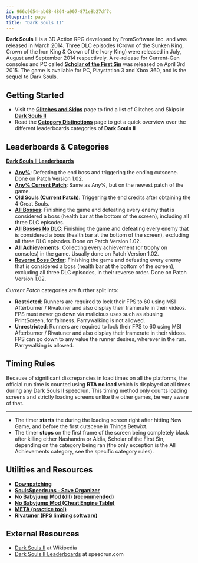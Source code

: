 ```yaml
---
id: 966c9654-ab68-4864-a907-871e8b27df7c
blueprint: page
title: 'Dark Souls II'
---
```

**Dark Souls II** is a 3D Action RPG developed by FromSoftware Inc. and was released in March 2014. Three DLC episodes (Crown of the Sunken King, Crown of the Iron King & Crown of the Ivory King) were released in July, August and September 2014 respectively. A re-release for Current-Gen consoles and PC called [**Scholar of the First Sin**](/ds2sotfs) was released on April 3rd 2015. The game is available for PC, Playstation 3 and Xbox 360, and is the sequel to Dark Souls.

## Getting Started

- Visit the [**Glitches and Skips**](/Category:Glitch_\(Dark_Souls_II\)) page to find a list of Glitches and Skips in [**Dark Souls II**]()
- Read the [**Category Distinctions**](/darksouls2/category-distinctions) page to get a quick overview over the different leaderboards categories of **Dark Souls II**

## Leaderboards & Categories

[**Dark Souls II Leaderboards**](https://www.speedrun.com/darksouls2)

- [**Any%**](/darksouls2/any): Defeating the end boss and triggering the ending cutscene. Done on Patch Version 1.02.
- [**Any% Current Patch**](/darksouls2/any-current-patch): Same as Any%, but on the newest patch of the game.
- [**Old Souls (Current Patch)**](/darksouls2/any-old-souls-current-patch): Triggering the end credits after obtaining the 4 Great Souls.
- [**All Bosses**](/darksouls2/all-bosses): Finishing the game and defeating every enemy that is considered a boss (health bar at the bottom of the screen), including all three DLC episodes.
- [**All Bosses No DLC**](/darksouls2/all-bosses-no-dlc): Finishing the game and defeating every enemy that is considered a boss (health bar at the bottom of the screen), excluding all three DLC episodes. Done on Patch Version 1.02.
- [**All Achievements**](/darksouls2/all-achievements)**:** Collecting every achievement (or trophy on consoles) in the game. Usually done on Patch Version 1.02.
- [**Reverse Boss Order**](/darksouls2/reverse-boss-order): Finishing the game and defeating every enemy that is considered a boss (health bar at the bottom of the screen), excluding all three DLC episodes, in their reverse order. Done on Patch Version 1.02.

*Current Patch* categories are further split into:

- **Restricted**: Runners are required to lock their FPS to 60 using MSI Afterburner / Rivatuner and also display their framerate in their videos. FPS must never go down via malicious uses such as abusing PrintScreen, for fairness. Parrywalking is not allowed.
- **Unrestricted**: Runners are required to lock their FPS to 60 using MSI Afterburner / Rivatuner and also display their framerate in their videos. FPS can go down to any value the runner desires, wherever in the run. Parrywalking is allowed.

## Timing Rules

Because of significant discrepancies in load times on all the platforms, the official run time is counted using **RTA no load** which is displayed at all times during any Dark Souls II speedrun. This timing method only counts loading screens and strictly loading screens unlike the other games, be very aware of that.

---

- The timer **starts** the during the loading screen right after hitting New Game, and before the first cutscene in Things Betwixt.
- The timer **stops** on the first frame of the screen being completely black after killing either Nashandra or Aldia, Scholar of the First Sin, depending on the category being ran (the only exception is the All Achievements category, see the specific category rules).

## Utilities and Resources

- [**Downpatching**](/darksouls2/downpatching)
- [**SoulsSpeedruns - Save Organizer**](https://github.com/Kahmul/SoulsSpeedruns-Save-Organizer/releases)
- [**No Babyjump Mod (dll) (recommended)**](https://github.com/pseudostripy/bbj_mod/releases)
- [**No Babyjump Mod (Cheat Engine Table)**](//speedsouls.com/File:No_Babyjump_Mod.zip)
- [**META (practice tool)**](https://github.com/pseudostripy/DS2S-META/releases/)
- [**Rivatuner (FPS limiting software)**](https://www.guru3d.com/files-details/rtss-rivatuner-statistics-server-download.html)

## External Resources

- [Dark Souls II](//en.wikipedia.org/wiki/Dark_Souls_II) at Wikipedia
- [Dark Souls II Leaderboards](//www.speedrun.com/darksouls2) at speedrun.com
